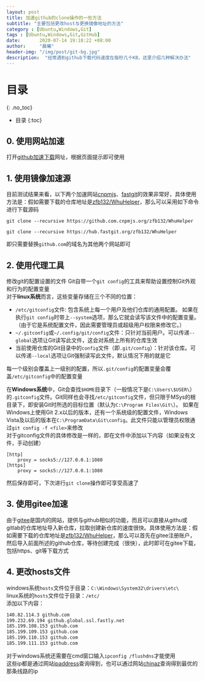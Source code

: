 ```yaml
---
layout: post
title: 加速github的clone操作的一些方法
subtitle: "主要包括更改host与更换镜像地址的方法"
category : [Ubuntu,Windows,Git]
tags : [Ubuntu,Windows,Git,GitHub]
date:       2020-07-14 19:18:22 +08:00
author:     "晨曦"
header-img: "/img/post/git-bg.jpg"
description:  "经常遇到github下载代码速度在每秒几十KB，这里介绍几种解决办法"
---
```

  
# 目录
{: .no_toc}

* 目录
{:toc}

## 0. 使用网站加速
打开[github加速下载](https://ghapi.zfb132.workers.dev/)网址，根据页面提示即可使用
## 1. 使用镜像加速源
目前测试结果来看，以下两个加速网站[cnpmjs](https://cnpmjs.org/)、[fastgit](https://github.com.cnpmjs.org/)的效果非常好，具体使用方法是：假如需要下载的仓库地址是[zfb132/WhuHelper](https://github.com/zfb132/WhuHelper)，那么可以采用如下命令进行下载源码   
```
git clone --recursive https://github.com.cnpmjs.org/zfb132/WhuHelper

git clone --recursive https://hub.fastgit.org/zfb132/WhuHelper
```
即只需要替换`github.com`的域名为其他两个网站即可
## 2. 使用代理工具
修改git的配置设置的文件
Git自带一个`git config`的工具来帮助设置控制Git外观和行为的配置变量  
对于**linux系统**而言，这些变量存储在三个不同的位置：  
* `/etc/gitconfig`文件: 包含系统上每一个用户及他们仓库的通用配置。 如果在执行`git config`时带上`--system`选项，那么它就会读写该文件中的配置变量。（由于它是系统配置文件，因此需要管理员或超级用户权限来修改它。）
* `~/.gitconfig`或`~/.config/git/config`文件：只针对当前用户。可以传递`--global`选项让Git读写此文件，这会对系统上所有的仓库生效
* 当前使用仓库的Git目录中的`config`文件（即`.git/config`）：针对该仓库。可以传递`--local`选项让Git强制读写此文件，默认情况下用的就是它

每一个级别会覆盖上一级别的配置，所以`.git/config`的配置变量会覆盖`/etc/gitconfig`中的配置变量

在**Windows系统**中，Git会查找`$HOME`目录下（一般情况下是`C:\Users\$USER\`）的`.gitconfig`文件。Git同样也会寻找`/etc/gitconfig`文件，但只限于MSys的根目录下，即安装Git时所选的目标位置（默认为`C:\Program Files\Git\`）。 如果在Windows上使用Git 2.x以后的版本，还有一个系统级的配置文件，Windows Vista及以后的版本在`C:\ProgramData\Git\config`。此文件只能以管理员权限通过`git config -f <file>`来修改  
对于gitconfig文件的具体修改是一样的，即在文件中添加以下内容（如果没有文件，手动创建）  
```
[http]
    proxy = socks5://127.0.0.1:1080
[https]
    proxy = socks5://127.0.0.1:1080
```
然后保存即可，下次进行`git clone`操作即可享受高速了  
## 3. 使用gitee加速
由于[gitee](https://gitee.com/)是国内的网站，提供与github相似的功能，而且可以直接从githu或gitlab的仓库地址导入新仓库，拉取创建新仓库的速度很快。具体使用方法是：假如需要下载的仓库地址是[zfb132/WhuHelper](https://github.com/zfb132/WhuHelper)，那么可以首先在gitee注册账户，然后导入前面所述的github仓库，等待创建完成（很快），此时即可在gitee下载，包括https、git等下载方式
## 4. 更改hosts文件
windows系统`hosts`文件位于目录：`C:\Windows\System32\drivers\etc\`  
linux系统的`hosts`文件位于目录：`/etc/`  
添加以下内容：  
```txt
140.82.114.3 github.com
199.232.69.194 github.global.ssl.fastly.net 
185.199.108.153 github.com
185.199.109.153 github.com
185.199.110.153 github.com
185.199.111.153 github.com
```
对于windows系统还需要在cmd窗口输入`ipconfig /flushdns`才能使用  
这些ip都是通过网站[ipaddress](https://www.ipaddress.com/)查询得到，也可以通过网站[chinaz](http://ping.chinaz.com/)查询得到最优的那条线路的ip